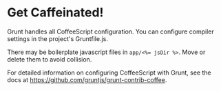# Get Caffeinated!

Grunt handles all CoffeeScript configuration. You can configure compiler 
settings in the project's Gruntfile.js.

There may be boilerplate javascript files in `app/<%= jsDir %>`. Move or delete 
them to avoid collision.

For detailed information on configuring CoffeeScript with Grunt, see the docs 
at https://github.com/gruntjs/grunt-contrib-coffee.


